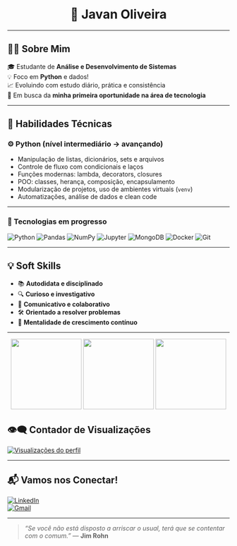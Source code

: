 <h1 align="center">🚀 Javan Oliveira</h1>

---

## 👨‍💻 Sobre Mim

🎓 Estudante de **Análise e Desenvolvimento de Sistemas**  
💡 Foco em **Python** e dados!  
📈 Evoluindo com estudo diário, prática e consistência  
🔎 Em busca da **minha primeira oportunidade na área de tecnologia**

---

## 🧠 Habilidades Técnicas

### ⚙️ Python (nível intermediário → avançando)

- Manipulação de listas, dicionários, sets e arquivos  
- Controle de fluxo com condicionais e laços  
- Funções modernas: lambda, decorators, closures  
- POO: classes, herança, composição, encapsulamento  
- Modularização de projetos, uso de ambientes virtuais (`venv`)  
- Automatizações, análise de dados e clean code  

---

### 🧰 Tecnologias em progresso

![Python](https://img.shields.io/badge/Python-3776AB?style=flat-square&logo=python&logoColor=white)
![Pandas](https://img.shields.io/badge/Pandas-150458?style=flat-square&logo=pandas&logoColor=white)
![NumPy](https://img.shields.io/badge/NumPy-013243?style=flat-square&logo=numpy&logoColor=white)
![Jupyter](https://img.shields.io/badge/Jupyter-F37626?style=flat-square&logo=jupyter&logoColor=white)
![MongoDB](https://img.shields.io/badge/MongoDB-4EA94B?style=flat-square&logo=mongodb&logoColor=white)
![Docker](https://img.shields.io/badge/Docker-2496ED?style=flat-square&logo=docker&logoColor=white)
![Git](https://img.shields.io/badge/Git-F05032?style=flat-square&logo=git&logoColor=white)

---

## 💡 Soft Skills

- 📚 **Autodidata e disciplinado**  
- 🔍 **Curioso e investigativo**  
- 🤝 **Comunicativo e colaborativo**  
- 🛠️ **Orientado a resolver problemas**  
- 🚀 **Mentalidade de crescimento contínuo**

---

<p align="center">
  <img height="160em" src="https://github-readme-stats.vercel.app/api?username=JavanRosario&show_icons=true&theme=tokyonight&count_private=true" />
  <img height="160em" src="https://github-readme-stats.vercel.app/api/top-langs/?username=JavanRosario&layout=compact&theme=tokyonight&langs_count=6&hide_progress=true" />
  <img height="160em" src="https://github-readme-streak-stats.herokuapp.com/?user=JavanRosario&theme=tokyonight" />
</p>

## 👁️‍🗨️ Contador de Visualizações

[![Visualizações do perfil](https://u8views.com/api/v1/github/profiles/124321489/views/day-week-month-total-count.svg)](https://u8views.com/github/JavanRosario)



---

## 📬 Vamos nos Conectar!

[![LinkedIn](https://img.shields.io/badge/LinkedIn-blue?style=for-the-badge&logo=linkedin)](https://www.linkedin.com/in/javan-oliveira-269050358)  
[![Gmail](https://img.shields.io/badge/Gmail-D14836?style=for-the-badge&logo=gmail&logoColor=white)](mailto:oliveiraajavan@hotmail.com)

---



> _“Se você não está disposto a arriscar o usual, terá que se contentar com o comum.”_ — **Jim Rohn**
